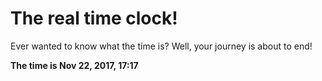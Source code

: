 # The real time clock!

Ever wanted to know what the time is? Well, your journey is about to end!

**The time is Nov 22, 2017, 17:17**
